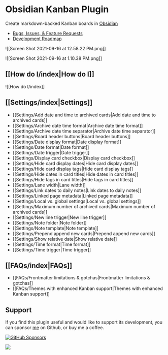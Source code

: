# Obsidian Kanban Plugin
Create markdown-backed Kanban boards in [Obsidian](https://obsidian.md/)

- [Bugs, Issues, & Feature Requests](https://github.com/mgmeyers/obsidian-kanban/issues)
- [Development Roadmap](https://github.com/mgmeyers/obsidian-kanban/projects/1)

![[Screen Shot 2021-09-16 at 12.58.22 PM.png]]

![[Screen Shot 2021-09-16 at 1.10.38 PM.png]]

## [[How do I/index|How do I]]

![[How do I/index]]

## [[Settings/index|Settings]]

- [[Settings/Add date and time to archived cards|Add date and time to archived cards]]
- [[Settings/Archive date time format|Archive date time format]]
- [[Settings/Archive date time separator|Archive date time separator]]
- [[Settings/Board header buttons|Board header buttons]]
- [[Settings/Date display format|Date display format]]
- [[Settings/Date format|Date format]]
- [[Settings/Date trigger|Date trigger]]
- [[Settings/Display card checkbox|Display card checkbox]]
- [[Settings/Hide card display dates|Hide card display dates]]
- [[Settings/Hide card display tags|Hide card display tags]]
- [[Settings/Hide dates in card titles|Hide dates in card titles]]
- [[Settings/Hide tags in card titles|Hide tags in card titles]]
- [[Settings/Lane width|Lane width]]
- [[Settings/Link dates to daily notes|Link dates to daily notes]]
- [[Settings/Linked page metadata|Linked page metadata]]
- [[Settings/Local vs. global settings|Local vs. global settings]]
- [[Settings/Maximum number of archived cards|Maximum number of archived cards]]
- [[Settings/New line trigger|New line trigger]]
- [[Settings/Note folder|Note folder]]
- [[Settings/Note template|Note template]]
- [[Settings/Prepend append new cards|Prepend append new cards]]
- [[Settings/Show relative date|Show relative date]]
- [[Settings/Time format|Time format]]
- [[Settings/Time trigger|Time trigger]]

## [[FAQs/index|FAQs]]

- [[FAQs/Frontmatter limitations & gotchas|Frontmatter limitations & gotchas]]
- [[FAQs/Themes with enhanced Kanban support|Themes with enhanced Kanban support]]

## Support

If you find this plugin useful and would like to support its development, you can sponsor [me](https://github.com/mgmeyers) on Github, or buy me a coffee.

[![GitHub Sponsors](https://img.shields.io/github/sponsors/mgmeyers?label=Sponsor&logo=GitHub%20Sponsors&style=for-the-badge)](https://github.com/sponsors/mgmeyers)

<a href="https://www.buymeacoffee.com/mgme"><img src="https://img.buymeacoffee.com/button-api/?text=Buy me a coffee&emoji=&slug=mgme&button_colour=5F7FFF&font_colour=ffffff&font_family=Lato&outline_colour=000000&coffee_colour=FFDD00"></a>
